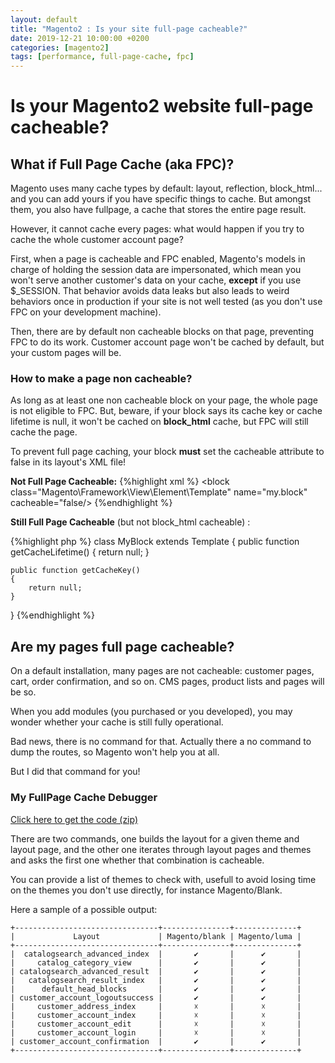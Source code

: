 ```yaml
---
layout: default
title: "Magento2 : Is your site full-page cacheable?"
date: 2019-12-21 10:00:00 +0200
categories: [magento2]
tags: [performance, full-page-cache, fpc]
---
```


# Is your Magento2 website full-page cacheable?

## What if Full Page Cache (aka FPC)?
Magento uses many cache types by default: layout, reflection, block_html... and you can add yours if you have specific things to cache. But amongst them, you also have fullpage, a cache that stores the entire page result.

However, it cannot cache every pages: what would happen if you try to cache the whole customer account page? 

First, when a page is cacheable and FPC enabled, Magento's models in charge of holding the session data are impersonated, which mean you won't serve another customer's data on your cache, **except** if you use $\_SESSION. That behavior avoids data leaks but also leads to weird behaviors once in production if your site is not well tested (as you don't use FPC on your development machine). 

Then, there are by default non cacheable blocks on that page, preventing FPC to do its work. Customer account page won't be cached by default, but your custom pages will be.

### How to make a page non cacheable?

As long as at least one non cacheable block on your page, the whole page is not eligible to FPC. But, beware, if your block says its cache key or cache lifetime is null, it won't be cached on **block\_html** cache, but FPC will still cache the page.

To prevent full page caching, your block **must** set the cacheable attribute to false in its layout's XML file!

**Not Full Page Cacheable:**
{%highlight xml %}
<block class="Magento\Framework\View\Element\Template" name="my.block" cacheable="false/>
{%endhighlight %}

**Still Full Page Cacheable** (but not block_html cacheable) :

{%highlight php %}
class MyBlock extends Template
{
    public function getCacheLifetime()
    {
        return null;
    }

    public function getCacheKey()
    {
        return null;
    }
}
{%endhighlight %}

## Are my pages full page cacheable?
On a default installation, many pages are not cacheable: customer pages, cart, order confirmation, and so on. CMS pages, product lists and pages will be so.

When you add modules (you purchased or you developed), you may wonder whether your cache is still fully operational. 

Bad news, there is no command for that. Actually there a no command to dump the routes, so Magento won't help you at all.

But I did that command for you!

### My FullPage Cache Debugger

<a href="/downloads/Ari_PageCacheDebug.zip">Click here to get the code (zip)</a> 

There are two commands, one builds the layout for a given theme and layout page, and the other one iterates through layout pages and themes and asks the first one whether that combination is cacheable.

You can provide a list of themes to check with, usefull to avoid losing time on the themes you don't use directly, for instance Magento/Blank.

Here a sample of a possible output:
```
+--------------------------------+---------------+--------------+
|             Layout             | Magento/blank | Magento/luma |
+--------------------------------+---------------+--------------+
|  catalogsearch_advanced_index  |       ✔       |      ✔       |
|     catalog_category_view      |       ✔       |      ✔       |
| catalogsearch_advanced_result  |       ✔       |      ✔       |
|   catalogsearch_result_index   |       ✔       |      ✔       |
|      default_head_blocks       |       ✔       |      ✔       |
| customer_account_logoutsuccess |       ✔       |      ✔       |
|     customer_address_index     |       ☓       |      ☓       |
|     customer_account_index     |       ☓       |      ☓       |
|     customer_account_edit      |       ☓       |      ☓       |
|     customer_account_login     |       ☓       |      ☓       |
| customer_account_confirmation  |       ✔       |      ✔       |
+--------------------------------+---------------+--------------+
```

